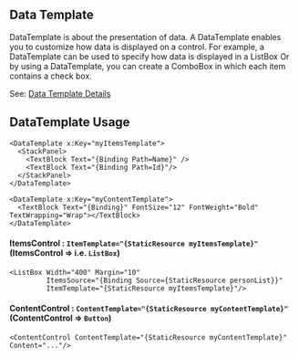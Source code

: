 ## Data Template
DataTemplate is about the presentation of data. A DataTemplate enables you to customize how data is displayed on a control. For example, a DataTemplate can be used to specify how data is displayed in a ListBox Or by using a DataTemplate, you can create a ComboBox in which each item contains a check box.

See: [Data Template Details](http://www.wpftutorial.net/datatemplates.html)

## DataTemplate Usage
```
<DataTemplate x:Key="myItemsTemplate">
  <StackPanel>
    <TextBlock Text="{Binding Path=Name}" />
    <TextBlock Text="{Binding Path=Id}"/>
  </StackPanel>
</DataTemplate>

<DataTemplate x:Key="myContentTemplate">
  <TextBlock Text="{Binding}" FontSize="12" FontWeight="Bold" TextWrapping="Wrap"></TextBlock>
</DataTemplate>
```

#### ItemsControl : `ItemTemplate="{StaticResource myItemsTemplate}"` (ItemsControl => i.e. `ListBox`)
```
<ListBox Width="400" Margin="10"
         ItemsSource="{Binding Source={StaticResource personList}}"
         ItemTemplate="{StaticResource myItemsTemplate}"/>
```

#### ContentControl : `ContentTemplate="{StaticResource myContentTemplate}"` (ContentControl => `Button`)
```
<ContentControl ContentTemplate="{StaticResource myContentTemplate}" Content="..."/>
```
